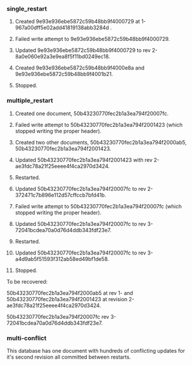 ### single_restart

1. Created 9e93e936ebe5872c59b48bb9f4000729 at 1-967a00dff5e02add41819138abb3284d .

2. Failed write attempt to 9e93e936ebe5872c59b48bb9f4000729.

3. Updated 9e93e936ebe5872c59b48bb9f4000729 to rev 2-8a0e060e92a3e9ea8f5f11bd0249ec18.

4. Created 9e93e936ebe5872c59b48bb9f4000e8a and 9e93e936ebe5872c59b48bb9f4001b21.

5. Stopped.

### multiple_restart

1. Created one document, 50b43230770fec2b1a3ea794f20007fc.

2. Failed write attempt to 50b43230770fec2b1a3ea794f2001423 (which stopped writing the proper header).

3. Created two other documents, 50b43230770fec2b1a3ea794f2000ab5, 50b43230770fec2b1a3ea794f2001423.

4. Updated 50b43230770fec2b1a3ea794f2001423 with rev 2-ae3fdc78a21f25eeee4f4ca2970d3424.

5. Restarted.

6. Updated 50b43230770fec2b1a3ea794f20007fc to rev 2-372471c7b896e112d57cffccb7bfd41b.

7. Failed write attempt to 50b43230770fec2b1a3ea794f20007fc (which stopped writing the proper header).

8. Updated 50b43230770fec2b1a3ea794f20007fc to rev 3-72041bcdea70a0d76d4ddb343fdf23e7.

9. Restarted.

10. Updated 50b43230770fec2b1a3ea794f20007fc to rev 3-a4d9ab5f51593f312ab58ed49bf1de58.

11. Stopped.

To be recovered:

50b43230770fec2b1a3ea794f2000ab5 at rev 1- and 50b43230770fec2b1a3ea794f2001423 at revision 2-ae3fdc78a21f25eeee4f4ca2970d3424.

50b43230770fec2b1a3ea794f20007fc rev 3-72041bcdea70a0d76d4ddb343fdf23e7.

### multi-conflict

This database has one document with hundreds of conflicting updates for it's second revision all committed between restarts.




